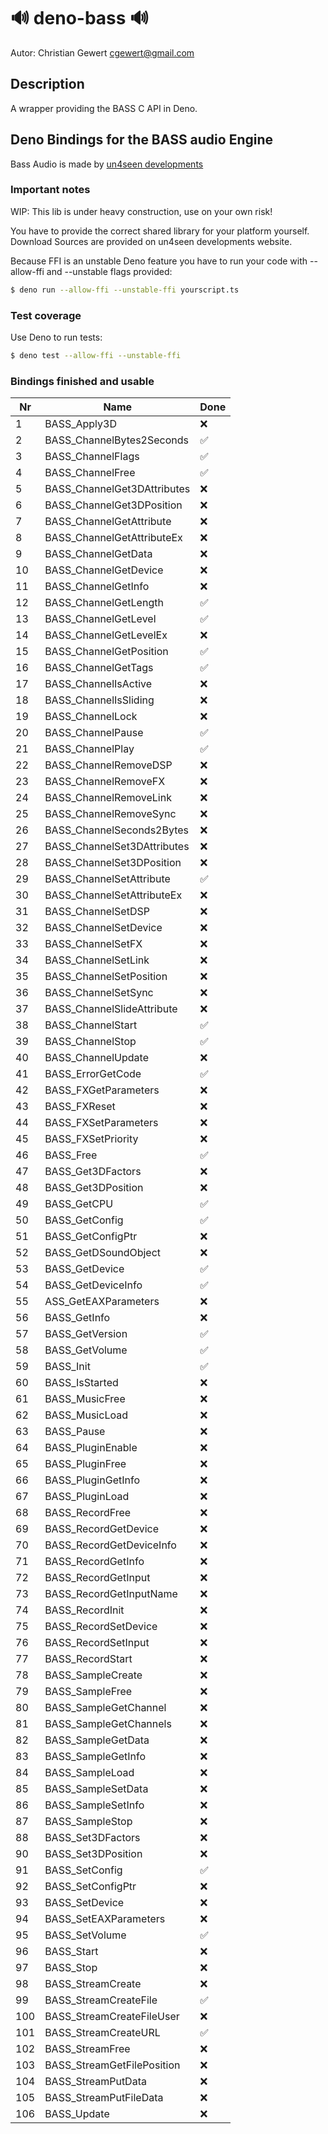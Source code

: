 # 🔊 deno-bass 🔊

Autor: Christian Gewert <cgewert@gmail.com>

## Description

A wrapper providing the BASS C API in Deno.

## Deno Bindings for the BASS audio Engine

Bass Audio is made by [un4seen developments](https://www.un4seen.com/)

### Important notes

WIP: This lib is under heavy construction, use on your own risk!

You have to provide the correct shared library for your platform yourself. Download Sources are provided on un4seen developments website.

Because FFI is an unstable Deno feature you have to run your code with --allow-ffi and --unstable flags provided:

```sh
$ deno run --allow-ffi --unstable-ffi yourscript.ts
```

### Test coverage

Use Deno to run tests:

```sh
$ deno test --allow-ffi --unstable-ffi
```

### Bindings finished and usable

|Nr|Name|Done|
|-|-|-|
|1|BASS_Apply3D|❌|
|2|BASS_ChannelBytes2Seconds|✅|
|3|BASS_ChannelFlags|✅|
|4|BASS_ChannelFree|✅|
|5|BASS_ChannelGet3DAttributes|❌|
|6|BASS_ChannelGet3DPosition|❌|
|7|BASS_ChannelGetAttribute|❌|
|8|BASS_ChannelGetAttributeEx|❌|
|9|BASS_ChannelGetData|❌|
|10|BASS_ChannelGetDevice|❌|
|11|BASS_ChannelGetInfo|❌|
|12|BASS_ChannelGetLength|✅|
|13|BASS_ChannelGetLevel|✅|
|14|BASS_ChannelGetLevelEx|❌|
|15|BASS_ChannelGetPosition|✅|
|16|BASS_ChannelGetTags|✅|
|17|BASS_ChannelIsActive|❌|
|18|BASS_ChannelIsSliding|❌|
|19|BASS_ChannelLock|❌|
|20|BASS_ChannelPause|✅|
|21|BASS_ChannelPlay|✅|
|22|BASS_ChannelRemoveDSP|❌|
|23|BASS_ChannelRemoveFX|❌|
|24|BASS_ChannelRemoveLink|❌|
|25|BASS_ChannelRemoveSync|❌|
|26|BASS_ChannelSeconds2Bytes|❌|
|27|BASS_ChannelSet3DAttributes|❌|
|28|BASS_ChannelSet3DPosition|❌|
|29|BASS_ChannelSetAttribute|✅|
|30|BASS_ChannelSetAttributeEx|❌|
|31|BASS_ChannelSetDSP|❌|
|32|BASS_ChannelSetDevice|❌|
|33|BASS_ChannelSetFX|❌|
|34|BASS_ChannelSetLink|❌|
|35|BASS_ChannelSetPosition|❌|
|36|BASS_ChannelSetSync|❌|
|37|BASS_ChannelSlideAttribute|❌|
|38|BASS_ChannelStart|✅|
|39|BASS_ChannelStop|✅|
|40|BASS_ChannelUpdate|❌|
|41|BASS_ErrorGetCode|✅|
|42|BASS_FXGetParameters|❌|
|43|BASS_FXReset|❌|
|44|BASS_FXSetParameters|❌|
|45|BASS_FXSetPriority|❌|
|46|BASS_Free|✅|
|47|BASS_Get3DFactors|❌|
|48|BASS_Get3DPosition|❌|
|49|BASS_GetCPU|✅|
|50|BASS_GetConfig|✅|
|51|BASS_GetConfigPtr|❌|
|52|BASS_GetDSoundObject|❌|
|53|BASS_GetDevice|✅|
|54|BASS_GetDeviceInfo|✅|
|55|ASS_GetEAXParameters|❌|
|56|BASS_GetInfo|❌|
|57|BASS_GetVersion|✅|
|58|BASS_GetVolume|✅|
|59|BASS_Init|✅|
|60|BASS_IsStarted|❌|
|61|BASS_MusicFree|❌|
|62|BASS_MusicLoad|❌|
|63|BASS_Pause|❌|
|64|BASS_PluginEnable|❌|
|65|BASS_PluginFree|❌|
|66|BASS_PluginGetInfo|❌|
|67|BASS_PluginLoad|❌|
|68|BASS_RecordFree|❌|
|69|BASS_RecordGetDevice|❌|
|70|BASS_RecordGetDeviceInfo|❌|
|71|BASS_RecordGetInfo|❌|
|72|BASS_RecordGetInput|❌|
|73|BASS_RecordGetInputName|❌|
|74|BASS_RecordInit|❌|
|75|BASS_RecordSetDevice|❌|
|76|BASS_RecordSetInput|❌|
|77|BASS_RecordStart|❌|
|78|BASS_SampleCreate|❌|
|79|BASS_SampleFree|❌|
|80|BASS_SampleGetChannel|❌|
|81|BASS_SampleGetChannels|❌|
|82|BASS_SampleGetData|❌|
|83|BASS_SampleGetInfo|❌|
|84|BASS_SampleLoad|❌|
|85|BASS_SampleSetData|❌|
|86|BASS_SampleSetInfo|❌|
|87|BASS_SampleStop|❌|
|88|BASS_Set3DFactors|❌|
|90|BASS_Set3DPosition|❌|
|91|BASS_SetConfig|✅|
|92|BASS_SetConfigPtr|❌|
|93|BASS_SetDevice|❌|
|94|BASS_SetEAXParameters|❌|
|95|BASS_SetVolume|✅|
|96|BASS_Start|❌|
|97|BASS_Stop|❌|
|98|BASS_StreamCreate|❌|
|99|BASS_StreamCreateFile|✅|
|100|BASS_StreamCreateFileUser|❌|
|101|BASS_StreamCreateURL|✅|
|102|BASS_StreamFree|❌|
|103|BASS_StreamGetFilePosition|❌|
|104|BASS_StreamPutData|❌|
|105|BASS_StreamPutFileData|❌|
|106|BASS_Update|❌|
